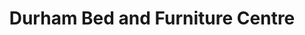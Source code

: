 ---
title: "Durham Bed and Furniture Centre"
url: /durham/durham-bed-and-furniture-centre/
shop: furniture
---